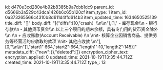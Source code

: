 id: d470e3cd280e4b92b8385b9a7cbb1dc9
parent_id: d5666b3a529c43dca1426b6c65b120cf
item_type: 1
item_id: 0a373265566c4310b8d611d4ffd614b3
item_updated_time: 1634650525139
title_diff: "[]"
body_diff: "[{\"diffs\":[[0,\"crash）\\\n\\\n\"],[1,\"  - 库存现金\\\n  - 银行存款\\\n  - 其他货币资金\\\n  以上三个项目的期末余额，具有专门用的货币资金除外\\\n  \\\n + 应收账款(Account Receivable) \\\n \\\n\\t-  核算企业因销售商品、提供劳务等经营活的应收取的款项    \\\n\\t- 其他应收款  \\\n\"],[0,\"\\\n\\\n\"]],\"start1\":664,\"start2\":664,\"length1\":10,\"length2\":145}]"
metadata_diff: {"new":{},"deleted":[]}
encryption_cipher_text: 
encryption_applied: 0
updated_time: 2021-10-19T13:35:44.712Z
created_time: 2021-10-19T13:35:44.712Z
type_: 13